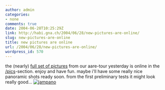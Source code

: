 ```yaml
---
author: admin
categories:
- none
comments: true
date: 2004-06-28T10:25:29Z
link: http://habi.gna.ch/2004/06/28/new-pictures-are-online/
slug: new-pictures-are-online
title: new pictures are online
url: /2004/06/28/new-pictures-are-online/
wordpress_id: 570
---
```


the (nearly) [full set of pictures](http://habi.gna.ch/pics/Aare-Jam2004/) from our aare-tour yesterday is online in the [/pics](http://habi.gna.ch/pics/)-section.
enjoy and have fun. maybe i'll have some really nice panoramic shots ready soon. from the first preliminary tests it might look really good...
[![jampano](http://habi.gna.ch/blog/images/jampano-tm.jpg)](http://habi.gna.ch/blog/images/jampano.jpg)
